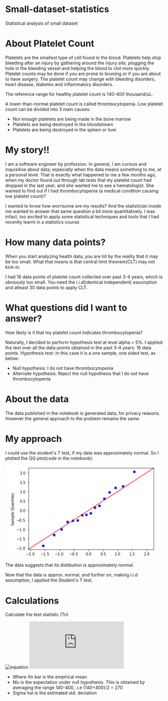 # Small-dataset-statistics
Statistical analysis of small dataset
# About Platelet Count
Platelets are the smallest type of cell found in the blood. Platelets help stop bleeding after an injury by gathering around the injury site, plugging the hole in the bleeding vessel and helping the blood to clot more quickly. Platelet counts may be done if you are prone to bruising or if you are about to have surgery. The platelet count may change with bleeding disorders, heart disease, diabetes and inflammatory disorders.

The reference range for healthy platelet count is 140-400 thousand/uL.

A lower-than-normal platelet count is called thrombocytopenia. Low platelet count can be divided into 3 main causes:

- Not enough platelets are being made in the bone marrow
- Platelets are being destroyed in the bloodstream
- Platelets are being destroyed in the spleen or liver

# My story!!
I am a software engineer by profession. In general, I am curious and inquisitive about data; especially when the data means something to me, at a personal level. That is exactly what happened to me a few months ago, when my doctor found out through lab tests that my platelet count had dropped in the last year; and she wanted me to see a hematologist. She wanted to find out if I had thrombocytopenia (a medical condition causing low platelet count)?

I wanted to know how worrisome are my results? And the statistician inside me wanted to answer that same question a bit more quantitatively. I was infact, too excited to apply some statistical techniques and tools that I had recently learnt in a statistics course.

# How many data points?
When you start analyzing health data, you are hit by the reality that it may be too small. What that means is that central limit theorem(CLT) may not kick-in.

I had 16 data points of platelet count collected over past 3-4 years, which is obviously too small. You need the i.i.d(identical independent) assumption and atleast 30 data points to apply CLT.

# What questions did I want to answer?
How likely is it that my platelet count indicates thrombocytopenia? 

Naturally, I decided to perform hypothesis test at level alpha = 5%. I applied the test over all the data-points obtained in the past 3-4 years: 16 data points.
Hypothesis test: In this case it is a one sample, one sided test, as below: 
- Null hypothesis: I do not have thrombocytopenia
- Alternate hypothesis: Reject the null hypothesis that I do not have thrombocytopenia

# About the data
The data published in the notebook is generated data, for privacy reasons. However the general approach to the problem remains the same.

# My approach

I could use the student's T test, if my data was approximately normal. So I plotted the QQ plot(code in the notebook):

![alt text](https://github.com/jatanpandya83/Small-dataset-statistics/blob/main/QQ-plot.png?raw=true)

The data suggests that its distibution is approximately normal.

Now that the data is approx. normal, and further on, making i.i.d assumption, I applied the Student's T test.

# Calculations
Calculate the test statistic (Tn)

![equation](https://latex.codecogs.com/svg.image?Tn%20=%20(%20%5Coverline%7BXn%7D%20-%20%5Cmu0%20)/%5Csqrt%7B%5Cwidehat%7BSn%7D%7D)
![equation](http://www.sciweavers.org/tex2img.php?eq=1%2Bsin%28mc%5E2%29&bc=White&fc=Black&im=jpg&fs=12&ff=arev&edit=)
- Where Xn bar is the empirical mean
- Mu is the expectation under null hypothesis. This is obtained by averaging the range 140-400, .i.e (140+400)/2 = 270
- Sigma hat is the estimated std. deviation
